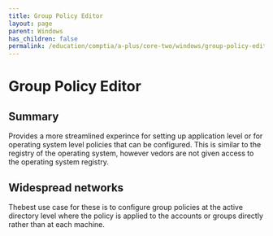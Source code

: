 ```yaml
---
title: Group Policy Editor
layout: page
parent: Windows
has_children: false
permalink: /education/comptia/a-plus/core-two/windows/group-policy-editor/
---
```


# Group Policy Editor

## Summary

Provides a more streamlined experince for setting up application level or for operating system level policies that can be configured. This is similar to the registry of the operating system, however vedors are not given access to the operating system registry.

## Widespread networks

Thebest use case for these is to configure group policies at the active directory level where the policy is applied to the accounts or groups directly rather than at each machine.
